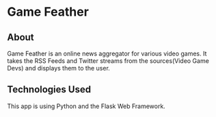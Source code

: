 Game Feather
==============
About
--------------
Game Feather is an online news aggregator for various video games. It takes the RSS Feeds and Twitter streams from the sources(Video Game Devs)
and displays them to the user.

Technologies Used
--------------
This app is using Python and the Flask Web Framework.